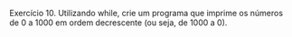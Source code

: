Exercício 10. Utilizando while, crie um programa que imprime os números de 0 a 1000 em ordem decrescente (ou seja, de 1000 a 0).